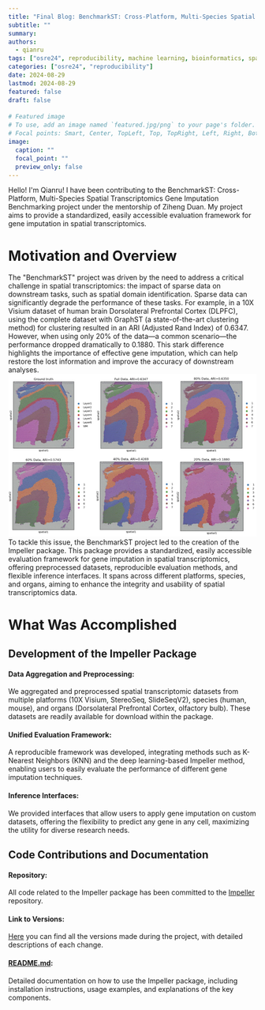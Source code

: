 ```yaml
---
title: "Final Blog: BenchmarkST: Cross-Platform, Multi-Species Spatial Transcriptomics Gene Imputation Benchmarking"
subtitle: ""
summary:
authors: 
  - qianru
tags: ["osre24", reproducibility, machine learning, bioinformatics, spatial transcriptomics]
categories: ["osre24", "reproducibility"]
date: 2024-08-29
lastmod: 2024-08-29
featured: false
draft: false

# Featured image
# To use, add an image named `featured.jpg/png` to your page's folder.
# Focal points: Smart, Center, TopLeft, Top, TopRight, Left, Right, BottomLeft, Bottom, BottomRight.
image:
  caption: ""
  focal_point: ""
  preview_only: false
---
```


Hello! I'm Qianru! I have been contributing to the BenchmarkST: Cross-Platform, Multi-Species Spatial Transcriptomics Gene Imputation Benchmarking project under the mentorship of Ziheng Duan. My project aims to provide a standardized, easily accessible evaluation framework for gene imputation in spatial transcriptomics. 

# Motivation and Overview

The "BenchmarkST" project was driven by the need to address a critical challenge in spatial transcriptomics: the impact of sparse data on downstream tasks, such as spatial domain identification. Sparse data can significantly degrade the performance of these tasks. For example, in a 10X Visium dataset of human brain Dorsolateral Prefrontal Cortex (DLPFC), using the complete dataset with GraphST (a state-of-the-art clustering method)  for clustering resulted in an ARI (Adjusted Rand Index) of 0.6347. However, when using only 20% of the data—a common scenario—the performance dropped dramatically to 0.1880. This stark difference highlights the importance of effective gene imputation, which can help restore the lost information and improve the accuracy of downstream analyses.
![fig1](fig1.jpg)
To tackle this issue, the BenchmarkST project led to the creation of the Impeller package. This package provides a standardized, easily accessible evaluation framework for gene imputation in spatial transcriptomics, offering preprocessed datasets, reproducible evaluation methods, and flexible inference interfaces. It spans across different platforms, species, and organs, aiming to enhance the integrity and usability of spatial transcriptomics data.

# What Was Accomplished
##  Development of the Impeller Package

#### Data Aggregation and Preprocessing: 
We aggregated and preprocessed spatial transcriptomic datasets from multiple platforms (10X Visium, StereoSeq, SlideSeqV2), species (human, mouse), and organs (Dorsolateral Prefrontal Cortex, olfactory bulb). These datasets are readily available for download within the package.
#### Unified Evaluation Framework: 
A reproducible framework was developed, integrating methods such as K-Nearest Neighbors (KNN) and the deep learning-based Impeller method, enabling users to easily evaluate the performance of different gene imputation techniques.
#### Inference Interfaces: 
We provided interfaces that allow users to apply gene imputation on custom datasets, offering the flexibility to predict any gene in any cell, maximizing the utility for diverse research needs.



## Code Contributions and Documentation
#### Repository: 
All code related to the Impeller package has been committed to the [Impeller](https://pypi.org/project/impeller/0.1.2/#files) repository.
#### Link to Versions: 
[Here](https://pypi.org/project/impeller/0.1.2/#history) you can find all the versions made during the project, with detailed descriptions of each change.
#### [README.md](https://pypi.org/project/impeller/0.1.2/#description): 
Detailed documentation on how to use the Impeller package, including installation instructions, usage examples, and explanations of the key components.
